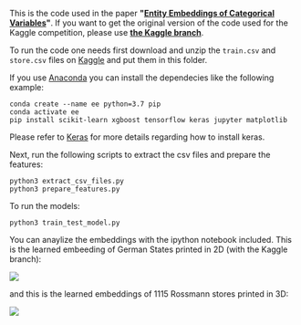 This is the code used in the paper **"[Entity Embeddings of Categorical Variables](http://arxiv.org/abs/1604.06737)"**. If you want to get the original version of the code used for the Kaggle competition, please use [**the Kaggle branch**](https://github.com/entron/entity-embedding-rossmann/tree/kaggle).

To run the code one needs first download and unzip the `train.csv` and `store.csv` files on [Kaggle](https://www.kaggle.com/c/rossmann-store-sales/data) and put them in this folder.

If you use [Anaconda](https://docs.conda.io/en/latest/miniconda.html) you can install the dependecies like the following example:

```
conda create --name ee python=3.7 pip
conda activate ee
pip install scikit-learn xgboost tensorflow keras jupyter matplotlib
```
Please refer to [Keras](https://github.com/fchollet/keras) for more details regarding how to install keras. 

Next, run the following scripts to extract the csv files and prepare the features:

```
python3 extract_csv_files.py
python3 prepare_features.py
``` 

To run the models:

```
python3 train_test_model.py
```

You can anaylize the embeddings with the ipython notebook included. This is the learned embeeding of German States printed in 2D (with the Kaggle branch):

[![](https://plot.ly/~entron/0/.png)](https://plot.ly/~entron/0.embed)

and this is the learned embeddings of 1115 Rossmann stores printed in 3D:

[![](https://plot.ly/~entron/2/.png)](https://plot.ly/~entron/2.embed)
